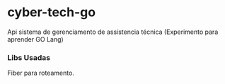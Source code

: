 # cyber-tech-go
Api sistema de gerenciamento de assistencia técnica 
(Experimento para aprender GO Lang)

### Libs Usadas

Fiber para roteamento. <br>

